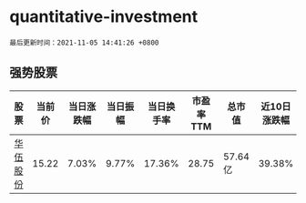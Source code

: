 # quantitative-investment

`最后更新时间：2021-11-05 14:41:26 +0800`

## 强势股票

|股票|当前价|当日涨跌幅|当日振幅|当日换手率|市盈率TTM|总市值|近10日涨跌幅|
|----|----|----|----|----|----|----|----|
|[华伍股份](https://xueqiu.com/S/SZ300095)|15.22|7.03%|9.77%|17.36%|28.75|57.64亿|39.38%|
